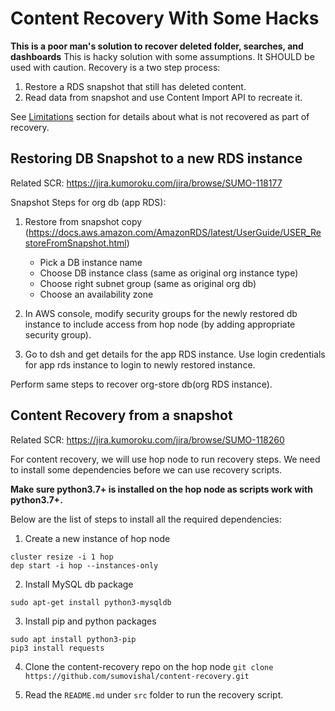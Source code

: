 # Content Recovery With Some Hacks
**This is a poor man's solution to recover deleted folder, searches, and dashboards**
This is hacky solution with some assumptions. It SHOULD be used with caution. Recovery is a two step process:
1. Restore a RDS snapshot that still has deleted content.
2. Read data from snapshot and use Content Import API to recreate it.

See [Limitations](https://github.com/sumovishal/content-recovery/blob/master/src/README.md#limitations) section for
details about what is not recovered as part of recovery.

## Restoring DB Snapshot to a new RDS instance
Related SCR: https://jira.kumoroku.com/jira/browse/SUMO-118177

Snapshot Steps for org db (app RDS):
1. Restore from snapshot copy (https://docs.aws.amazon.com/AmazonRDS/latest/UserGuide/USER_RestoreFromSnapshot.html)
   - Pick a DB instance name
   - Choose DB instance class (same as original org instance type)
   - Choose right subnet group (same as original org db)
   - Choose an availability zone

2. In AWS console, modify security groups for the newly restored db instance to include access from hop node (by adding
   appropriate security group).

3. Go to dsh and get details for the app RDS instance. Use login credentials for app rds instance to login to
   newly restored instance.

Perform same steps to recover org-store db(org RDS instance).

## Content Recovery from a snapshot
Related SCR: https://jira.kumoroku.com/jira/browse/SUMO-118260

For content recovery, we will use hop node to run recovery steps. We need to install some dependencies before we can
use recovery scripts.

**Make sure python3.7+ is installed on the hop node as scripts work with python3.7+.**

Below are the list of steps to install all the required dependencies:

1. Create a new instance of hop node
```
cluster resize -i 1 hop
dep start -i hop --instances-only
```

2. Install MySQL db package
```
sudo apt-get install python3-mysqldb
```

3. Install pip and python packages
```
sudo apt install python3-pip
pip3 install requests
```

4. Clone the content-recovery repo on the hop node `git clone https://github.com/sumovishal/content-recovery.git`

5. Read the `README.md` under `src` folder to run the recovery script.


